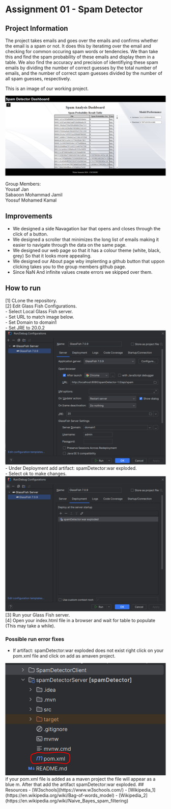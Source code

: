 # Assignment 01 - Spam Detector

## Project Information
The project takes emails and goes over the emails and confirms whether the email is a spam or not. It does this by iteratimg over the email and checking for common occuring spam words or tendencies. We than take this and find the spam probability of these emails and display them in a table. We also find the accuracy and precision of identifiying these spam emails by dividing the number of correct guesses by the total number of emails, and the number of correct spam guesses divided by the number of all spam guesses, respectively.  

This is an image of our working project.  

<img src="image.png">


Group Members:  
Yousaf Jan  
Sabaoon Mohammad Jamil  
Yoosuf Mohamed Kamal  

## Improvements
- We designed a side Navagation bar that opens and closes through the click of a button.
- We designed a scroller that minimizes the long list of emails making it easier to navigate through the data on the same page.
- We designed our web page so that it has a colour theme (white, black, grey) So that it looks more appealing.
- We designed our About page wby implenting a github button that uppon clicking takes you to the group members github page.
- Since NaN And infinite values create errors we skipped over them.

## How to run
[1] CLone the repository.  
[2] Edit Glass Fish Configurations.  
    - Select Local Glass Fish server.  
    - Set URL to match image below.  
    - Set Domain to domain1  
    - Set JRE to 20.0.2  
    <img src="image1.png">  
    - Under Deployment add artifact: spamDetector:war exploded.  
    - Select ok to make changes.  
    <img src="image2.png">  
[3] Run your Glass Fish server.  
[4] Open your index.html file in a browser and wait for table to populate (This may take a while).  

### Possible run error fixes
- If artifact: spamDetector:war exploded does not exist right click on your pom.xml file and click on add as amaven project.  
<img src="image3.png">  
if your pom.xml file is added as a maven project the file will appear as a blue m.  
After that add the artifact spamDetector:war exploded.  
## Resources
- [W3schools](https://www.w3schools.com/)
- [Wikipedia_1](https://en.wikipedia.org/wiki/Bag-of-words_model)
- [Wikipedia_2](https://en.wikipedia.org/wiki/Naive_Bayes_spam_filtering)
